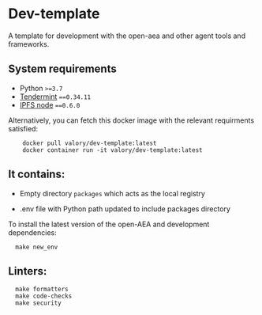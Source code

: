 # Dev-template

A template for development with the open-aea and other agent tools and frameworks.

## System requirements

- Python `>=3.7`
- [Tendermint](https://docs.tendermint.com/master/introduction/install.html) `==0.34.11`
- [IPFS node](https://docs.ipfs.io/install/command-line/#official-distributions) `==0.6.0`

Alternatively, you can fetch this docker image with the relevant requirments satisfied:

        docker pull valory/dev-template:latest
        docker container run -it valory/dev-template:latest

## It contains:

- Empty directory `packages` which acts as the local registry

- .env file with Python path updated to include packages directory

To install the latest version of the open-AEA and development dependencies:

	  make new_env


## Linters:

      make formatters
      make code-checks
      make security